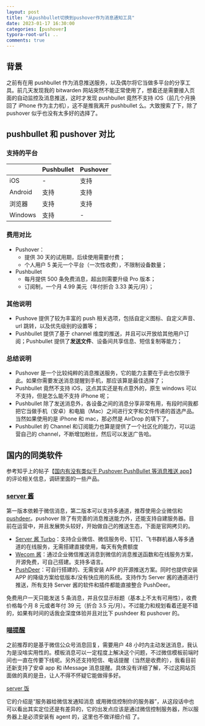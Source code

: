 ```yaml
---
layout: post
title: "从pushbullet切换到pushover作为消息通知工具"
date: 2023-01-17 16:30:00
categories: [pushover]
typora-root-url: ..
comments: true
---
```


## 背景

之前有在用 pushbullet 作为消息推送服务，以及偶尔将它当做多平台的分享工具。前几天发现我的 bitwarden 网站突然不能正常使用了，想着还是需要接入页面的自动监控及消息推送，这时才发现 pushbullet 竟然不支持 iOS（前几个月换回了 iPhone 作为主力机），这不是推我离开 pushbullet 么。大致搜索了下，除了 pushover 似乎也没有太多好的选择了。

## pushbullet 和 pushover 对比

### 支持的平台

|         | Pushbullet | Pushover |
| ------- | ---------- | -------- |
| iOS     | -          | 支持     |
| Android | 支持       | 支持     |
| 浏览器  | 支持       | 支持     |
| Windows | 支持       | -        |

### 费用对比

- Pushover：
  - 提供 30 天的试用期，后续使用需要付费；
  - 个人用户 5 美元一个平台（一次性收费），不限制设备数量；
- Pushbullet
  - 每月提供 500 条免费消息，超出则需要升级 Pro 版本；
  - 订阅制，一个月 4.99 美元（年付折合 3.33 美元/月）；

### 其他说明

- Pushove 提供了较为丰富的 push 相关选项，包括自定义图标、自定义声音、url 跳转，以及优先级别的设置等；
- Pushbullet 提供了基于 channel 维度的推送，并且可以开放给其他用户订阅；Pushbullet 提供了**发送文件**、设备间共享信息、短信复制等能力；

### 总结说明

- Pushover 是一个比较纯粹的消息推送服务，它的能力主要在于此也仅限于此。如果你需要发送消息提醒到手机，那应该算是最佳选择了；
- Pushbullet 竟然不支持 iOS，这点其实还是有点意外的，原生 windows 可以不支持，但是怎么能不支持 iPhone 呢；
- Pushbullet 除了发送消息外，各设备之间的消息分享非常有用，有段时间我都把它当做手机（安卓）和电脑（Mac）之间进行文字和文件传递的首选产品。当然如果使用的是 iPhone 和 mac，那必然是 AirDrop 的填下了。
- Pushbullet 的 Channel 和订阅能力也算是提供了一个社区化的能力，可以运营自己的 channel，不断增加粉丝，然后可以发送广告哈。

## 国内的同类软件

参考知乎上的帖子【[国内有没有类似于 Pushover,PushBullet 等消息推送 app](https://www.zhihu.com/question/36023349)】的评论相关信息，调研里面的一些产品。

### [server 酱](https://sct.ftqq.com/)

第一版本依赖于微信消息，第二版本可以支持多通道，推荐使用企业微信和[pushdeer](https://github.com/easychen/pushdeer)。pushover 除了有完善的消息推送能力外，还能支持自建服务器。目前在运营中，并且发展势头较好，开始做自己的推送生态，下面是官网拷贝的。

- [Server 酱 Turbo](https://sct.ftqq.com/)：支持企业微信、微信服务号、钉钉、飞书群机器人等多通道的在线服务，无需搭建直接使用，每天有免费额度
- [Wecom 酱](https://github.com/easychen/wecomchan)：通过企业微信推送消息到微信的消息推送函数和在线服务方案，开源免费，可自己搭建。支持多语言。
- [PushDeer](https://github.com/easychen/pushdeer)：可自行搭建的、无需安装 APP 的开源推送方案。同时也提供安装 APP 的降级方案给低版本/没有快应用的系统。支持作为 Server 酱的通道进行推送，所有支持 Server 酱的软件和插件都能直接整合 PushDeer。

免费用户一天只能发送 5 条消息，并且仅显示标题（基本上不太有可用性），收费价格每个月 8 元或者年付 39 元（折合 3.5 元/月）。不过能力和规划看着还是不错的，如果有时间的话我会深度体验并且对比下 pushdeer 和 pushover 的。

### [喵提醒](https://miaotixing.com/)

之前推荐的是基于微信公众号消息回复，需要用户 48 小时内主动发送消息，我认为是没啥实用性的。模板消息可以一定程度上解决这个问题，不过微信模板前端时间也一直在传要下线呢。另外还支持短信、电话提醒（当然是收费的），我看目前还新支持了安卓 app 和 iMessage 消息提醒。具体没有详细了解，不过这网站页面做的真的是丑，让人不得不怀疑它能做得多好。

[server 饭](https://letserver.run/)

它的介绍是“服务器给微信发通知消息 或用微信控制你的服务器”，从这段话中也可以看出其实定位还是有差异的，它的出发点应该是通过微信控制服务器，所以服务器上是必须安装有 agent 的，这里也不做详细介绍 了。
